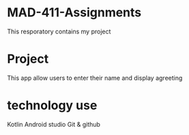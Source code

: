 # MAD-411-Assignments
This resporatory contains my project
# Project
This app allow users to enter their name and display agreeting
# technology use
Kotlin
Android studio
Git & github
